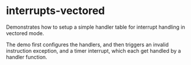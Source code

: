 # interrupts-vectored

Demonstrates how to setup a simple handler table for interrupt handling
in vectored mode.

The demo first configures the handlers, and then triggers an invalid
instruction exception, and a timer interrupt, which each get handled
by a handler function.
